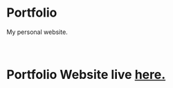 # Portfolio
My personal website.

<h1>
  <br>
  Portfolio Website live <a href="https://gautampatil.tech">here.</a>
